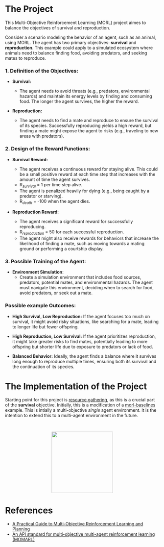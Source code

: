 # The Project
This Multi-Objective Reinforcement Learning (MORL) project aimes to balance the objectives of survival and reproduction.

Consider a scenario modeling the behavior of an agent, such as an animal, using MORL. The agent has two primary objectives: **survival** and **reproduction**. This example could apply to a simulated ecosystem where animals need to balance finding food, avoiding predators, and seeking mates to reproduce.

### 1. **Definition of the Objectives:**

- **Survival:**
  - The agent needs to avoid threats (e.g., predators, environmental hazards) and maintain its energy levels by finding and consuming food. The longer the agent survives, the higher the reward.
  
- **Reproduction:**
  - The agent needs to find a mate and reproduce to ensure the survival of its species. Successfully reproducing yields a high reward, but finding a mate might expose the agent to risks (e.g., traveling to new areas with predators).

### 2. **Design of the Reward Functions:**

- **Survival Reward:**
  - The agent receives a continuous reward for staying alive. This could be a small positive reward at each time step that increases with the amount of time the agent survives.
  - R<sub><i>survival</i></sub> = 1 per time step alive.
  - The agent is penalized heavily for dying (e.g., being caught by a predator or starving).
  - R<sub><i>death</i></sub> = -100 when the agent dies.

- **Reproduction Reward:**
  - The agent receives a significant reward for successfully reproducing.
  - R<sub><i>reproduction</i></sub> = 50 for each successful reproduction.
  - The agent might also receive rewards for behaviors that increase the likelihood of finding a mate, such as moving towards a mating ground or performing a courtship display.
### 3. **Possible Training of the Agent:**

- **Environment Simulation:**
  - Create a simulation environment that includes food sources, predators, potential mates, and environmental hazards. The agent must navigate this environment, deciding when to search for food, avoid predators, or seek out a mate.


### Possible example Outcomes:

- **High Survival, Low Reproduction:** If the agent focuses too much on survival, it might avoid risky situations, like searching for a mate, leading to longer life but fewer offspring.
  
- **High Reproduction, Low Survival:** If the agent prioritizes reproduction, it might take greater risks to find mates, potentially leading to more offspring but shorter life due to exposure to predators or lack of food.

- **Balanced Behavior:** Ideally, the agent finds a balance where it survives long enough to reproduce multiple times, ensuring both its survival and the continuation of its species.

# The Implementation of the Project
Starting point for this project is [resource gathering](https://github.com/doesburg11/SurvivalReproduction/blob/main/MO_Gymnasium/resource_gathering/mpmoq_policy.py), as this is a crucial part of the **survival** objective. Initially, this is a modification of a [morl-baselines](https://github.com/LucasAlegre/morl-baselines) example. This is intially a multi-objective *single* agent environment. It is the intention to extend this to a multi-agent environment in the future.

</br>
<p align="center">
    <img src="https://github.com/doesburg11/SurvivalReproduction/blob/main/assets/myagent1.gif" width="200" height="200"/>
</p>






# References
- [A Practical Guide to Multi-Objective Reinforcement Learning and Planning](https://arxiv.org/abs/2103.09568)
- [An API standard for multi-objective multi-agent reinforcement learning (MOMARL)](https://momaland.farama.org/)

